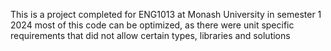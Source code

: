 This is a project completed for ENG1013 at Monash University in semester 1 2024
most of this code can be optimized, as there were unit specific requirements that did not allow certain types, libraries and solutions
